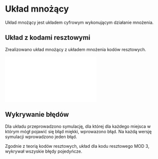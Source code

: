 # Układ mnożący

Układ mnożący jest układem cyfrowym wykonującym działanie mnożenia.

## Układ z kodami resztowymi

Zrealizowano układ mnożący z układem mnożenia kodów resztowych.

![resztowe](assets/mul_main.md)

## Wykrywanie błędów

Dla układu przeprowadzono symulację, dla której dla każdego miejsca 
w którym mógł pojawić się błąd miękki, wprowazono błąd. Na każdą wersję
symulacji wprowadzono jeden błąd.

Zgodnie z teorią kodów resztowych, układ dla kodu resztowego MOD 3, wykrywał
wszyskie błędy pojedyńcze.
